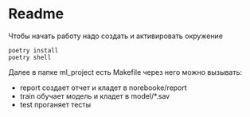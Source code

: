 # Readme

Чтобы начать работу надо создать и активировать окружение 
```
poetry install
poetry shell
```

Далее в папке ml_project есть Makefile через него можно вызывать:
* report создает отчет и кладет в norebooke/report
* train обучает модель и кладет в model/*.sav
* test проганяет тесты 


